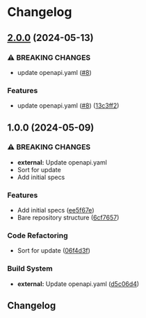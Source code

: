 # Changelog

## [2.0.0](https://github.com/j-mastr/sevdesk-api/compare/v1.0.0...v2.0.0) (2024-05-13)


### ⚠ BREAKING CHANGES

* update openapi.yaml ([#8](https://github.com/j-mastr/sevdesk-api/issues/8))

### Features

* update openapi.yaml ([#8](https://github.com/j-mastr/sevdesk-api/issues/8)) ([13c3ff2](https://github.com/j-mastr/sevdesk-api/commit/13c3ff254c37c97cf2ff3eb441202de402b862f9))

## 1.0.0 (2024-05-09)


### ⚠ BREAKING CHANGES

* **external:** Update openapi.yaml
* Sort for update
* Add initial specs

### Features

* Add initial specs ([ee5f67e](https://github.com/j-mastr/sevdesk-api/commit/ee5f67ef5bfa96cf4b4de461ff7e38b8abf66f13))
* Bare repository structure ([6cf7657](https://github.com/j-mastr/sevdesk-api/commit/6cf76574769fbb2a55a9f59bd7d0009e9c1293f3))


### Code Refactoring

* Sort for update ([06f4d3f](https://github.com/j-mastr/sevdesk-api/commit/06f4d3f17279c9ab642ffb7eb286770f88ca1796))


### Build System

* **external:** Update openapi.yaml ([d5c06d4](https://github.com/j-mastr/sevdesk-api/commit/d5c06d48f83b3836d5838c0812e328084dd11ca3))

## Changelog
